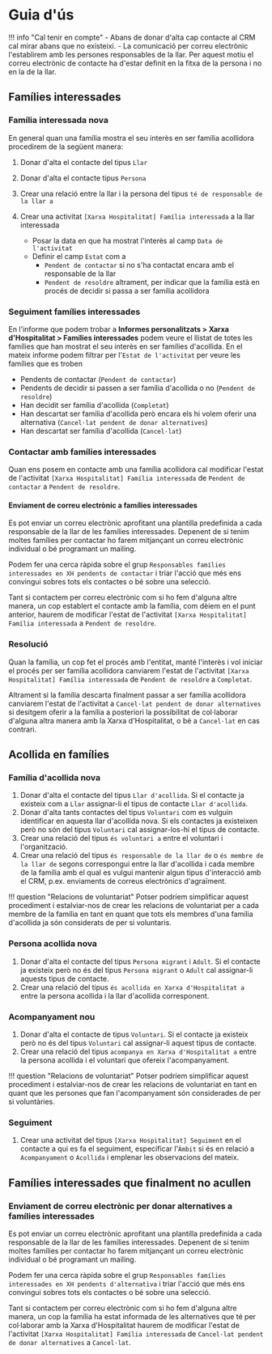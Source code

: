 # Guia d'ús

!!! info "Cal tenir en compte"
    - Abans de donar d'alta cap contacte al CRM cal mirar abans que no existeixi.
    - La comunicació per correu electrònic l'establirem amb les persones responsables
    de la llar. Per aquest motiu el correu electrònic de contacte ha d'estar definit
    en la fitxa de la persona i no en la de la llar.

## Famílies interessades

### Família interessada nova

En general quan una família mostra el seu interès en ser família acollidora
procedirem de la següent manera:

1. Donar d'alta el contacte del tipus `Llar`
2. Donar d'alta el contacte tipus `Persona`
3. Crear una relació entre la llar i la persona del tipus `té de responsable de
la llar a`
4. Crear una activitat `[Xarxa Hospitalitat] Família interessada` a la llar interessada

    - Posar la data en que ha mostrat l'interès al camp `Data de l'activitat`
    - Definir el camp `Estat` com a
        - `Pendent de contactar` si no s'ha contactat encara amb el responsable de la llar
        - `Pendent de resoldre` altrament, per indicar que la família està en procés de
    decidir si passa a ser família acollidora

### Seguiment famílies interessades

En l'informe que podem trobar a **Informes personalitzats > Xarxa d'Hospitalitat >
Famílies interessades** podem veure el llistat de totes les famílies que han mostrat
el seu interès en ser famílies d'acollida. En el mateix informe podem filtrar per
l'`Estat de l'activitat` per veure les famílies que es troben

* Pendents de contactar (`Pendent de contactar`)
* Pendents de decidir si passen a ser família d'acollida o no (`Pendent de resoldre`)
* Han decidit ser família d'acollida (`Completat`)
* Han descartat ser família d'acollida però encara els hi volem oferir una alternativa
(`Cancel·lat pendent de donar alternatives`)
* Han descartat ser família d'acollida (`Cancel·lat`)

### Contactar amb famílies interessades

Quan ens posem en contacte amb una família acollidora cal modificar l'estat de
l'activitat `[Xarxa Hospitalitat] Família interessada` de `Pendent de contactar` a
`Pendent de resoldre`.

#### Enviament de correu electrònic a famílies interessades

Es pot enviar un correu electrònic aprofitant una plantilla predefinida a cada
responsable de la llar de les famílies interessades. Depenent de si tenim moltes
famílies per contactar ho farem mitjançant un correu electrònic individual o bé
programant un mailing.

Podem fer una cerca ràpida sobre el grup `Responsables famílies interessades en XH pendents de contactar` i triar l'acció que més ens convingui sobres tots els contactes
o bé sobre una selecció.

Tant si contactem per correu electrònic com si ho fem d'alguna altre manera, un cop
establert el contacte amb la família, com dèiem en el punt anterior, haurem de
modificar l'estat de l'activitat `[Xarxa Hospitalitat] Família interessada` a
`Pendent de resoldre`.

### Resolució

Quan la família, un cop fet el procés amb l'entitat, manté l'interès i vol iniciar
el procés per ser família acollidora canviarem l'estat de l'activitat `[Xarxa
Hospitalitat] Família interessada` de `Pendent de resoldre` a `Completat`.

Altrament si la família descarta finalment passar a ser família acollidora canviarem
l'estat de l'activitat a `Cancel·lat pendent de donar alternatives` si desitgem oferir
a la família a posteriori la possibilitat de col·laborar d'alguna altra manera amb la
Xarxa d'Hospitalitat, o bé a `Cancel·lat` en cas contrari.

## Acollida en famílies

### Família d'acollida nova

1. Donar d'alta el contacte del tipus `Llar d'acollida`. Si el contacte ja
existeix com a `Llar` assignar-li el tipus de contacte `Llar d'acollida`.
2. Donar d'alta tants contactes del tipus `Voluntari` com es vulguin identificar en aquesta llar d'acollida nova. Si els contactes ja existeixen però no són del tipus `Voluntari` cal assignar-los-hi el tipus de contacte.
3. Crear una relació del tipus `és voluntari a` entre el voluntari i l'organització.
4. Crear una relació del tipus `és responsable de la llar de` o `és membre de la llar
de` segons correspongui entre la llar d'acollida i cada membre de la família amb el
qual es vulgui mantenir algun tipus d'interacció amb el CRM, p.ex. enviaments de
correus electrònics d'agraïment.

!!! question "Relacions de voluntariat"
    Potser podríem simplificar aquest procediment i estalviar-nos de crear les
    relacions de voluntariat per a cada membre de la família en tant en quant que
    tots els membres d'una família d'acollida ja són considerats de per si voluntaris.

### Persona acollida nova

1. Donar d'alta el contacte del tipus `Persona migrant` i `Adult`. Si el contacte ja existeix però no és del tipus `Persona migrant` o `Adult` cal assignar-li aquests
tipus de contacte.
2. Crear una relació del tipus `és acollida en Xarxa d'Hospitalitat a` entre la persona acollida i la llar d'acollida corresponent.

### Acompanyament nou

1. Donar d'alta el contacte de tipus `Voluntari`. Si el contacte ja existeix però
no és del tipus `Voluntari` cal assignar-li aquest tipus de contacte.
2. Crear una relació del tipus `acompanya en Xarxa d'Hospitalitat a` entre la persona
acollida i el voluntari que ofereix l'acompanyament.

!!! question "Relacions de voluntariat"
    Potser podríem simplificar aquest procediment i estalviar-nos de crear les
    relacions de voluntariat en tant en quant que les persones que fan
    l'acompanyament són considerades de per si voluntàries.

### Seguiment

1. Crear una activitat del tipus `[Xarxa Hospitalitat] Seguiment` en el contacte
a qui es fa el seguiment, especificar l'`Àmbit` si és en relació a `Acompanyament` o `Acollida` i emplenar les observacions del mateix.

## Famílies interessades que finalment no acullen

### Enviament de correu electrònic per donar alternatives a famílies interessades

Es pot enviar un correu electrònic aprofitant una plantilla predefinida a cada
responsable de la llar de les famílies interessades. Depenent de si tenim moltes
famílies per contactar ho farem mitjançant un correu electrònic individual o bé
programant un mailing.

Podem fer una cerca ràpida sobre el grup `Responsables famílies interessades en XH pendents d'alternativa` i triar l'acció que més ens convingui sobres tots els contactes
o bé sobre una selecció.

Tant si contactem per correu electrònic com si ho fem d'alguna altre manera, un cop
la família ha estat informada de les alternatives que té per col·laborar amb la
Xarxa d'Hospitalitat haurem de modificar l'estat de l'activitat `[Xarxa Hospitalitat]
Família interessada` de `Cancel·lat pendent de donar alternatives` a `Cancel·lat`.
